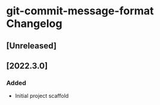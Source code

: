 <!-- Keep a Changelog guide -> https://keepachangelog.com -->

# git-commit-message-format Changelog

## [Unreleased]

## [2022.3.0]

### Added

- Initial project scaffold
